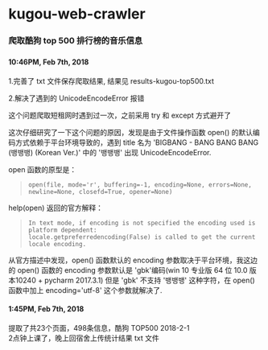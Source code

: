 # kugou-web-crawler
### 爬取酷狗 top 500 排行榜的音乐信息  
### [](http://www.kugou.com/yy/rank/home/1-8888.html?from=rank)
#### 10:46PM, Feb 7th, 2018

1.完善了 txt 文件保存爬取结果, 结果见 results-kugou-top500.txt

2.解决了遇到的 UnicodeEncodeError 报错

这个问题爬取短租网时遇到过一次，之前采用 try 和 except 方式避开了

这次仔细研究了一下这个问题的原因，发现是由于文件操作函数 open() 的默认编码方式依赖于平台环境导致的，遇到 title 名为 'BIGBANG - BANG BANG BANG (뱅뱅뱅) (Korean Ver.)' 中的 '뱅뱅뱅' 出现 UnicodeEncodeError.

open 函数的原型是：

> ```
> open(file, mode='r', buffering=-1, encoding=None, errors=None, newline=None, closefd=True, opener=None)
> ```

help(open) 返回的官方解释：

> ```
> In text mode, if encoding is not specified the encoding used is platform dependent:
> locale.getpreferredencoding(False) is called to get the current locale encoding.
> ```

从官方描述中发现，open() 函数默认的 encoding 参数取决于平台环境，我这边的 open() 函数的 encoding 参数默认是 'gbk'编码(win 10 专业版 64 位 10.0 版本10240 + pycharm 2017.3.1)
但是 'gbk' 不支持 '뱅뱅뱅' 这种字符，在 open() 函数中加上 encoding='utf-8' 这个参数就解决了.



#### 1:45PM, Feb 7th, 2018  

提取了共23个页面，498条信息，酷狗 TOP500 2018-2-1  
2点钟上课了，晚上回宿舍上传统计结果 txt 文件
